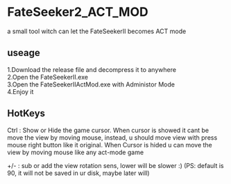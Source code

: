 # FateSeeker2_ACT_MOD
a small tool witch can let the FateSeekerII becomes ACT mode

## useage
1.Download the release file and decompress it to anywhere<br/>
2.Open the FateSeekerII.exe<br/>
3.Open the FateSeekerIIActMod.exe with Administor Mode<br/>
4.Enjoy it

## HotKeys
Ctrl : Show or Hide the game cursor. 
When cursor is showed it cant be move the view by moving mouse, instead, u should move view with press mouse right button like it original.
When Cursor is hided u can move the view by moving mouse like any act-mode game

+/- : sub or add the view rotation sens, lower will be slower :)
(PS: default is 90, it will not be saved in ur disk, maybe later will)

